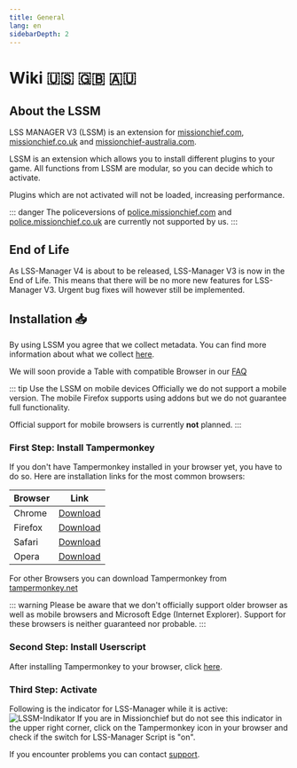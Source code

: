 ```yaml
---
title: General
lang: en
sidebarDepth: 2
---
```


# Wiki :us: :gb: :australia: <Badge text="LSSM Stable 3.3.7"/>

## About the LSSM
LSS MANAGER V3 (LSSM) is an extension for [missionchief.com](https://missionchief.com), [missionchief.co.uk](https://missionchief.co.uk) and [missionchief-australia.com](https://missionchief-australia.com).

LSSM is an extension which allows you to install different plugins to your game. All functions from LSSM are modular, so you can decide which to activate.

Plugins which are not activated will not be loaded, increasing performance.

::: danger
The policeversions of [police.missionchief.com](https://police.missionchief.com) and [police.missionchief.co.uk](https://police.missionchief.co.uk) are currently not supported by us.
:::

## End of Life
As LSS-Manager V4 is about to be released, LSS-Manager V3 is now in the End of Life. This means that there will be no more new features for LSS-Manager V3. Urgent bug fixes will however still be implemented.

## Installation :inbox_tray:
By using LSSM you agree that we collect metadata. You can find more information about what we collect [here](/en/metadata).

We will soon provide a Table with compatible Browser in our [FAQ](./faq#in-welchen-browsern-funktioniert-der-lss-manager)

::: tip Use the LSSM on mobile devices
Officially we do not support a mobile version. The mobile Firefox supports using addons but we do not guarantee full functionality.

Official support for mobile browsers is currently **not** planned.
:::

### First Step: Install Tampermonkey
If you don't have Tampermonkey installed in your browser yet, you have to do so. Here are installation links for the most common browsers:

Browser|Link
-------|----
Chrome | [Download](https://chrome.google.com/webstore/detail/dhdgffkkebhmkfjojejmpbldmpobfkfo)
Firefox| [Download](https://addons.mozilla.org/en-US/firefox/addon/tampermonkey/)
Safari | [Download](https://safari.tampermonkey.net/tampermonkey.safariextz)
Opera  | [Download](https://addons.opera.com/en/extensions/details/tampermonkey-beta/)

For other Browsers you can download Tampermonkey from [tampermonkey.net](https://www.tampermonkey.net/)

::: warning
Please be aware that we don't officially support older browser as well as mobile browsers and Microsoft Edge (Internet Explorer). Support for these browsers is neither guaranteed nor probable.
:::

### Second Step: Install Userscript
After installing Tampermonkey to your browser, click [here](https://github.com/LSS-Manager/lss-manager-v3/raw/master/lssm-v3.user.js).

### Third Step: Activate

Following is the indicator for LSS-Manager while it is active: ![LSSM-Indikator](/img/lssm_navbar.png) If you are in Missionchief but do not see this indicator in the upper right corner, click on the Tampermonkey icon in your browser and check if the switch for LSS-Manager Script is "on".

If you encounter problems you can contact [support](/en/support).

